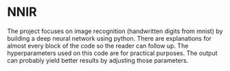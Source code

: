 # NNIR
The project focuses on image recognition (handwritten digits from mnist) by building a deep neural network using python. There are explanations for almost every block of the code so the reader can follow up. The hyperparameters used on this code are for practical purposes. The output can probably yield better results by adjusting those parameters.
